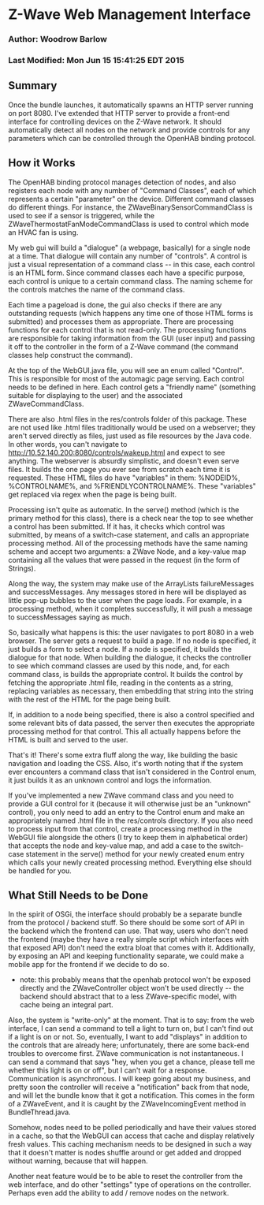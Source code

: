 # Z-Wave Web Management Interface
### Author: Woodrow Barlow
### Last Modified: Mon Jun 15 15:41:25 EDT 2015

## Summary

Once the bundle launches, it automatically spawns an HTTP server running on port
8080. I've extended that HTTP server to provide a front-end interface for
controlling devices on the Z-Wave network. It should automatically detect all
nodes on the network and provide controls for any parameters which can be
controlled through the OpenHAB binding protocol.

## How it Works

The OpenHAB binding protocol manages detection of nodes, and also registers each
node with any number of "Command Classes", each of which represents a certain
"parameter" on the device. Different command classes do different things. For
instance, the ZWaveBinarySensorCommandClass is used to see if a sensor is
triggered, while the ZWaveThermostatFanModeCommandClass is used to control which
mode an HVAC fan is using.

My web gui will build a "dialogue" (a webpage, basically) for a single node at a
time. That dialogue will contain any number of "controls". A control is just a
visual representation of a command class -- in this case, each control is an
HTML form. Since command classes each have a specific purpose, each control is
unique to a certain command class. The naming scheme for the controls matches
the name of the command class.

Each time a pageload is done, the gui also checks if there are any outstanding
requests (which happens any time one of those HTML forms is submitted) and
processes them as appropriate. There are processing functions for each control
that is not read-only. The processing functions are responsible for taking
information from the GUI (user input) and passing it off to the controller in
the form of a Z-Wave command (the command classes help construct the command).

At the top of the WebGUI.java file, you will see an enum called "Control". This
is responsible for most of the automagic page serving. Each control needs to be
defined in here. Each control gets a "friendly name" (something suitable for
displaying to the user) and the associated ZWaveCommandClass.

There are also .html files in the res/controls folder of this package. These are
not used like .html files traditionally would be used on a webserver; they
aren't served directly as files, just used as file resources by the Java code.
In other words, you can't navigate to http://10.52.140.200:8080/controls/wakeup.html
and expect to see anything. The webserver is absurdly simplistic, and doesn't
even serve files. It builds the one page you ever see from scratch each time it
is requested. These HTML files do have "variables" in them: %NODEID%,
%CONTROLNAME%, and %FRIENDLYCONTROLNAME%. These "variables" get replaced via
regex when the page is being built.

Processing isn't quite as automatic. In the serve() method (which is the primary
method for this class), there is a check near the top to see whether a control
has been submitted. If it has, it checks which control was submitted, by means
of a switch-case statement, and calls an appropriate processing method. All of
the processing methods have the same naming scheme and accept two arguments: a
ZWave Node, and a key-value map containing all the values that were passed in
the request (in the form of Strings).

Along the way, the system may make use of the ArrayLists failureMessages and
successMessages. Any messages stored in here will be displayed as little pop-up
bubbles to the user when the page loads. For example, in a processing method,
when it completes successfully, it will push a message to successMessages saying
as much.

So, basically what happens is this: the user navigates to port 8080 in a web
browser. The server gets a request to build a page. If no node is specified,
it just builds a form to select a node. If a node is specified, it builds the
dialogue for that node. When building the dialogue, it checks the controller
to see which command classes are used by this node, and, for each command class,
is builds the appropriate control. It builds the control by fetching the
appropriate .html file, reading in the contents as a string, replacing variables
as necessary, then embedding that string into the string with the rest of the
HTML for the page being built.

If, in addition to a node being specified, there is also a control specified and
some relevant bits of data passed, the server then executes the appropriate
processing method for that control. This all actually happens before the HTML is
built and served to the user.

That's it! There's some extra fluff along the way, like building the basic
navigation and loading the CSS. Also, it's worth noting that if the system ever
encounters a command class that isn't considered in the Control enum, it just
builds it as an unknown control and logs the information.

If you've implemented a new ZWave command class and you need to provide a GUI
control for it (because it will otherwise just be an "unknown" control), you
only need to add an entry to the Control enum and make an appropriately named
.html file in the res/controls directory. If you also need to process input from
that control, create a processing method in the WebGUI file alongside the others
(I try to keep them in alphabetical order) that accepts the node and key-value
map, and add a case to the switch-case statement in the serve() method for your
newly created enum entry which calls your newly created processing method.
Everything else should be handled for you.

## What Still Needs to be Done

In the spirit of OSGi, the interface should probably be a separate bundle from
the protocol / backend stuff. So there should be some sort of API in the backend
which the frontend can use. That way, users who don't need the frontend (maybe
they have a really simple script which interfaces with that exposed API) don't
need the extra bloat that comes with it. Additionally, by exposing an API and
keeping functionality separate, we could make a mobile app for the frontend if
we decide to do so.
 * note: this probably means that the openhab protocol won't be exposed directly
   and the ZWaveController object won't be used directly -- the backend should
   abstract that to a less ZWave-specific model, with cache being an integral
   part.

Also, the system is "write-only" at the moment. That is to say: from the web
interface, I can send a command to tell a light to turn on, but I can't find out
if a light is on or not. So, eventually, I want to add "displays" in addition to
the controls that are already here; unfortunately, there are some back-end
troubles to overcome first. ZWave communication is not instantaneous. I can send
a command that says "hey, when you get a chance, please tell me whether this
light is on or off", but I can't wait for a response. Communication is
asynchronous. I will keep going about my business, and pretty soon the
controller will receive a "notification" back from that node, and will let the
bundle know that it got a notification. This comes in the form of a ZWaveEvent,
and it is caught by the ZWaveIncomingEvent method in BundleThread.java.

Somehow, nodes need to be polled periodically and have their values stored in a
cache, so that the WebGUI can access that cache and display relatively fresh
values. This caching mechanism needs to be designed in such a way that it
doesn't matter is nodes shuffle around or get added and dropped without warning,
because that will happen.

Another neat feature would be to be able to reset the controller from the web
interface, and do other "settings" type of operations on the controller. Perhaps
even add the ability to add / remove nodes on the network.
